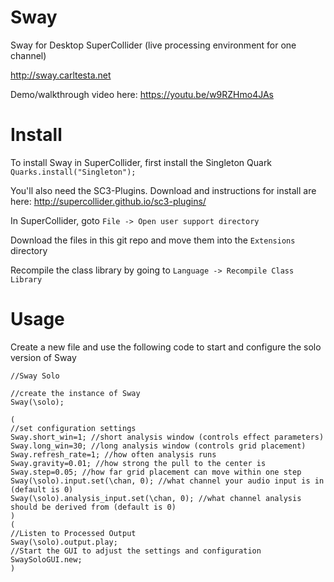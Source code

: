 # Sway
Sway for Desktop SuperCollider (live processing environment for one channel)

http://sway.carltesta.net

Demo/walkthrough video here: https://youtu.be/w9RZHmo4JAs

# Install

To install Sway in SuperCollider, first install the Singleton Quark
`Quarks.install("Singleton");`

You'll also need the SC3-Plugins. Download and instructions for install are here: http://supercollider.github.io/sc3-plugins/

In SuperCollider, goto `File -> Open user support directory`

Download the files in this git repo and move them into the `Extensions` directory

Recompile the class library by going to `Language -> Recompile Class Library`

# Usage

Create a new file and use the following code to start and configure the solo version of Sway

```
//Sway Solo

//create the instance of Sway
Sway(\solo);

(
//set configuration settings
Sway.short_win=1; //short analysis window (controls effect parameters)
Sway.long_win=30; //long analysis window (controls grid placement)
Sway.refresh_rate=1; //how often analysis runs
Sway.gravity=0.01; //how strong the pull to the center is
Sway.step=0.05; //how far grid placement can move within one step
Sway(\solo).input.set(\chan, 0); //what channel your audio input is in (default is 0)
Sway(\solo).analysis_input.set(\chan, 0); //what channel analysis should be derived from (default is 0)
)
(
//Listen to Processed Output
Sway(\solo).output.play;
//Start the GUI to adjust the settings and configuration
SwaySoloGUI.new;
)
```


